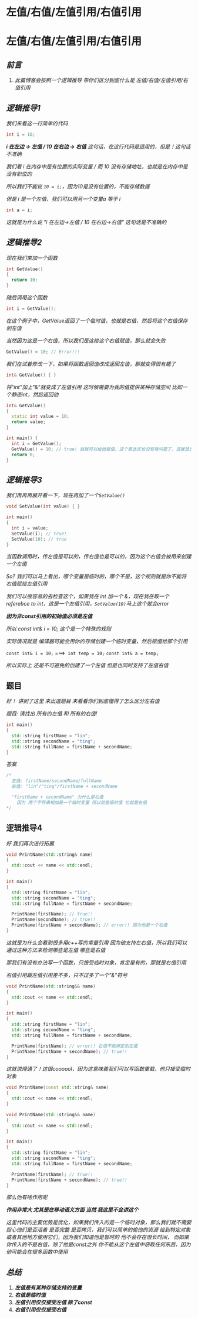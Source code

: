 # 左值/右值/左值引用/右值引用


# 左值/右值/左值引用/右值引用

## ***前言***

1. *此篇博客会按照一个逻辑推导 带你们区分到底什么是 左值/右值/左值引用/右值引用*

## ***逻辑推导1***

*我们来看这一行简单的代码*

```cpp
int i = 10;
```

***i 在左边 -> 左值 / 10 在右边 -> 右值*** *这句话，在这行代码是适用的，但是！这句话不准确*

*我们看 i 在内存中是有位置的实际变量 / 而 10 没有存储地址，也就是在内存中是没有职位的*

*所以我们不能说 `10 = i;`，因为10是没有位置的，不能存储数据*

*但是 i 是一个左值，我们可以用另一个变量a 等于 i*

```cpp
int a = i;
```

*这就是为什么说 "i 在左边->左值 / 10 在右边->右值" 这句话是不准确的*

## ***逻辑推导2***

*现在我们来加一个函数*

```cpp
int GetValue()
{
  return 10;
}
```

*随后调用这个函数*

```cpp
int i = GetValue();
```

*在这个例子中，GetValue返回了一个临时值，也就是右值，然后将这个右值保存到左值*

*当然因为这是一个右值，所以我们是这给这个右值赋值，那么就会失败*

```cpp
GetValue() = 10; // Error!!!
```

*我们在试着修改一下，如果将函数返回值改成返回左值，那就变得很有趣了*

```cpp
int& GetValue() { }
```

*将"int"加上"&"就变成了左值引用 这时候需要为我的值提供某种存储空间 比如一个静态int，然后返回他*

```cpp
int& GetValue()
{
  static int value = 10;
  return value;
}

int main() {
  int i = GetValue();
  GetValue() = 10; // true! 我就可以给他赋值，这个表达式也没有啥问题了，这就是左值引用
  return 0;
}
```

## ***逻辑推导3***

*我们再再再展开看一下，现在再加了一个`SetValue()`*

```cpp
void SetValue(int value) { }

int main() 
{
  int i = value;
  SetValue(i); // true!
  SetValue(10); // true
}
```

*当函数调用时，传左值是可以的，传右值也是可以的，因为这个右值会被用来创建一个左值*

*So? 我们可以马上看出，哪个变量是临时的，哪个不是，这个规则就是你不能将右值赋给左值引用*

*我们可以很容易的去检查这个，如果我在 int 加一个 &，现在我在取一个 referebce to int，这是一个左值引用，`SetValue(10)`马上这个就会error*

***因为非const引用的初始值必须是左值***

*所以 const int& i = 10; 这个是一个特殊的规则*

*实际情况就是 编译器可能会用你的存储创建一个临时变量，然后赋值给那个引用*

`const int& i = 10;` ===>` int temp = 10;`  `const int& a = temp;`

*所以实际上 还是不可避免的创建了一个左值 但是也同时支持了左值右值*

## 题目

*好！ 讲到了这里 来出道题目 来看看你们到底懂得了怎么区分左右值*

*题目: 请找出 所有的左值 和 所有的右值!*

```cpp
int main()
{
  std::string firstName = "lin";
  std::string secondName = "ting";
  std::string fullName = firstName + secondName;
}
```

*答案*

```cpp
/*
  左值: firstName/secondName/fullName
  右值: "lin"/"ting"/firstName + secondName

  "firstName + secondName" 为什么是右值
    因为 两个字符串相加是一个临时变量 所以他是临时值 也就是右值
*/
```

## 逻辑推导4

*好 我们再次进行拓展*

```cpp
void PrintName(std::string& name)
{
  std::cout << name << std::endl;
}

int main()
{
  std::string firstName = "lin";
  std::string secondName = "ting";
  std::string fullName = firstName + secondName;

  PrintName(firstName); // true!!
  PrintName(secondName); // true!!
  PrintName(firstName + secondName); // error!! 因为他是一个右值
}
```

*这就是为什么会看到很多用c++写的常量引用 因为他支持左右值，所以我们可以通过这种方法来检测哪些是左值 哪些是右值*

*那我们有没有办法写一个函数，只接受临时对象，肯定是有的，那就是右值引用*

*右值引用跟左值引用差不多，只不过多了一个"&"符号*

```cpp
void PrintName(std::string&& name)
{
  std::cout << name << std::endl;
}

int main()
{
  std::string firstName = "lin";
  std::string secondName = "ting";
  std::string fullName = firstName + secondName;

  PrintName(firstName); // error!! 右值不能绑定到左值
  PrintName(firstName + secondName); // true!!
}
```

*这就说得通了！这很coooool，因为这意味着我们可以写函数重载，他只接受临时对象*

```cpp
void PrintName(const std::string& name)
{
  std::cout << name << std::endl;
} 

void PrintName(std::string&& name)
{
  std::cout << name << std::endl;
}

int main()
{
  std::string firstName = "lin";
  std::string secondName = "ting";
  std::string fullName = firstName + secondName;

  PrintName(firstName); // true!!
  PrintName(firstName + secondName); // true!!
}
```

*那么他有啥作用呢*

***作用非常大 尤其是在移动语义方面 当然 我这里不会讲这个***

*这里代码的主要优势是优化，如果我们传入的是一个临时对象，那么我们就不需要担心他们是否活着 是否完整 是否拷贝，我们可以简单的偷他的资源 给到特定对象 或者其他地方使用它们，因为我们知道他是暂时的 他不会存在很长时间， 而如果你传入的不是右值，除了他是const之外 你不能从这个左值中窃取任何东西，因为他可能会在很多函数中使用*

## ***总结***

1. ***左值是有某种存储支持的变量***
2. ***右值是临时值***
3. ***左值引用仅仅接受左值 除了const***
4. ***右值引用仅仅接受右值***

